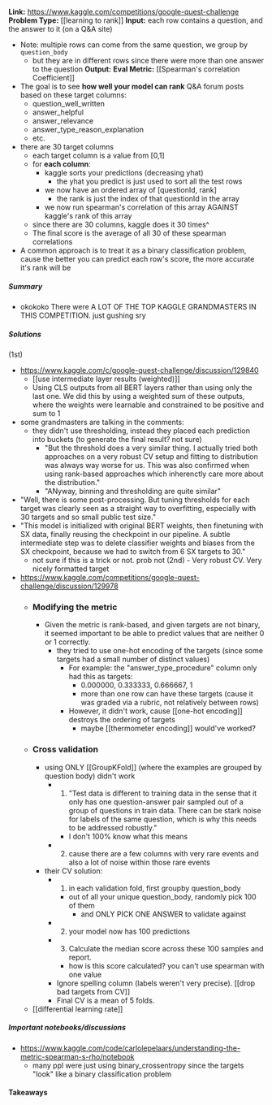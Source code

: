 **Link:** https://www.kaggle.com/competitions/google-quest-challenge
**Problem Type:** [[learning to rank]]
**Input:** each row contains a question, and the answer to it (on a Q&A site)
- Note: multiple rows can come from the same question, we group by `question_body`
	- but they are in different rows since there were more than one answer to the question
**Output:** 
**Eval Metric:** [[Spearman's correlation Coefficient]]
- The goal is to see **how well your model can rank** Q&A forum posts based on these target columns:
	- question_well_written
	- answer_helpful
	- answer_relevance
	- answer_type_reason_explanation
	- etc.
- there are 30 target columns
	- each target column is a value from [0,1]
	- for **each column**:
		- kaggle sorts your predictions (decreasing yhat)
			- the yhat you predict is just used to sort all the test rows
		- we now have an ordered array of [questionId, rank]
			- the rank is just the index of that questionId in the array
		- we now run spearman's correlation of this array AGAINST kaggle's rank of this array
	- since there are 30 columns, kaggle does it 30 times^
	- The final score is the average of all 30 of these spearman correlations
- A common approach is to treat it as a binary classification problem, cause the better you can predict each row's score, the more accurate it's rank will be
##### Summary

- okokoko There were A LOT OF THE TOP KAGGLE GRANDMASTERS IN THIS COMPETITION. just gushing sry
##### Solutions
(1st)
- https://www.kaggle.com/c/google-quest-challenge/discussion/129840
	- [[use intermediate layer results (weighted)]]
	- Using CLS outputs from all BERT layers rather than using only the last one. We did this by using a weighted sum of these outputs, where the weights were learnable and constrained to be positive and sum to 1
- some grandmasters are talking in the comments:
	- they didn't use thresholding, instead they placed each prediction into buckets (to generate the final result? not sure)
		- "But the threshold does a very similar thing. I actually tried both approaches on a very robust CV setup and fitting to distribution was always way worse for us. This was also confirmed when using rank-based approaches which inherenctly care more about the distribution."
		- "ANyway, binning and thresholding are quite similar"
- "Well, there is some post-processing. But tuning thresholds for each target was clearly seen as a straight way to overfitting, especially with 30 targets and so small public test size."
- "This model is initialized with original BERT weights, then finetuning with SX data, finally reusing the checkpoint in our pipeline. A subtle intermediate step was to delete classifier weights and biases from the SX checkpoint, because we had to switch from 6 SX targets to 30."
	- not sure if this is a trick or not. prob not
(2nd) - Very robust CV. Very nicely formatted target
- https://www.kaggle.com/competitions/google-quest-challenge/discussion/129978
	- ### Modifying the metric
		- Given the metric is rank-based, and given targets are not binary, it seemed important to be able to predict values that are neither 0 or 1 correctly.
			- they tried to use one-hot encoding of the targets (since some targets had a small number of distinct values)
				- For example: the "answer_type_procedure" column only had this as targets:
					- 0.000000, 0.333333, 0.666667, 1
					- more than one row can have these targets (cause it was graded via a rubric, not relatively between rows)
				- However, it didn't work, cause [[one-hot encoding]] destroys the ordering of targets
					- maybe [[thermometer encoding]] would've worked?
	- ### Cross validation
		- using ONLY [[GroupKFold]] (where the examples are grouped by question body) didn't work
			- 1) "Test data is different to training data in the sense that it only has one question-answer pair sampled out of a group of questions in train data. There can be stark noise for labels of the same question, which is why this needs to be addressed robustly."
				- I don't 100% know what this means
			- 2) cause there are a few columns with very rare events and also a lot of noise within those rare events
		- their CV solution:
			- 1) in each validation fold, first groupby question_body
				- out of all your unique question_body, randomly pick 100 of them
					- and ONLY PICK ONE ANSWER to validate against
			- 2) your model now has 100 predictions
			- 3) Calculate the median score across these 100 samples and report.
				- how is this score calculated? you can't use spearman with one value
			- Ignore spelling column (labels weren't very precise). [[drop bad targets from CV]]
			- Final CV is a mean of 5 folds.
	- [[differential learning rate]]

##### Important notebooks/discussions
- https://www.kaggle.com/code/carlolepelaars/understanding-the-metric-spearman-s-rho/notebook
	- many ppl were just using binary_crossentropy since the targets "look" like a binary classification problem

#### Takeaways